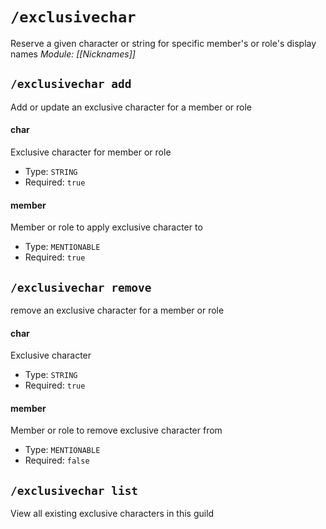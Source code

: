 # `/exclusivechar`
Reserve a given character or string for specific member's or role's display names
*Module: [[Nicknames]]*
## `/exclusivechar add`
Add or update an exclusive character for a member or role
#### char
Exclusive character for member or role
- Type: `STRING`
- Required: `true`
#### member
Member or role to apply exclusive character to
- Type: `MENTIONABLE`
- Required: `true`
## `/exclusivechar remove`
remove an exclusive character for a member or role
#### char
Exclusive character
- Type: `STRING`
- Required: `true`
#### member
Member or role to remove exclusive character from
- Type: `MENTIONABLE`
- Required: `false`
## `/exclusivechar list`
View all existing exclusive characters in this guild
